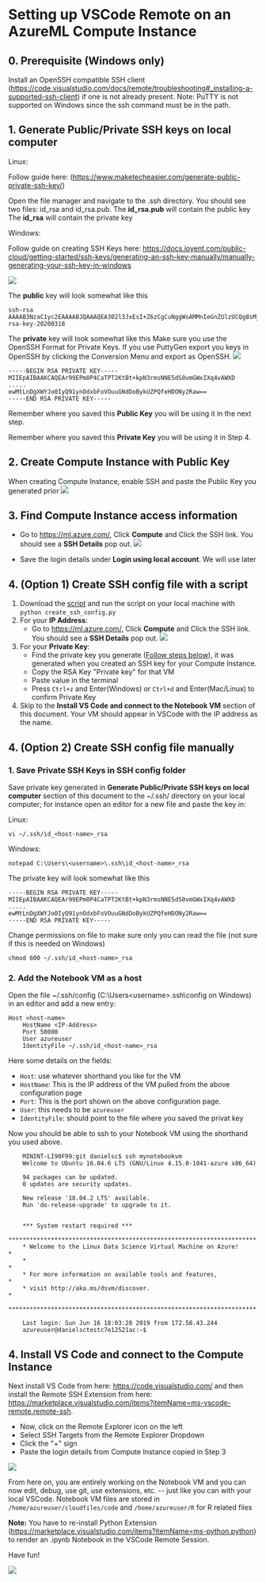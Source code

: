 # Setting up VSCode Remote on an AzureML Compute Instance

## 0. Prerequisite (Windows only)
Install an OpenSSH compatible SSH client (https://code.visualstudio.com/docs/remote/troubleshooting#_installing-a-supported-ssh-client) if one is not already present.
Note: PuTTY is not supported on Windows since the ssh command must be in the path.

## 1. Generate Public/Private SSH keys on local computer
Linux:

Follow guide here: (https://www.maketecheasier.com/generate-public-private-ssh-key/)

Open the file manager and navigate to the .ssh directory. You should see two files: id_rsa and id_rsa.pub.
The **id_rsa.pub** will contain the public key
The **id_rsa** will contain the private key

Windows:

Follow guide on creating SSH Keys here: https://docs.joyent.com/public-cloud/getting-started/ssh-keys/generating-an-ssh-key-manually/manually-generating-your-ssh-key-in-windows

![](img/putty_key_gen_public.png)

The **public** key will look somewhat like this

    ssh-rsa AAAAB3NzaC1yc2EAAAABJQAAAQEA302l3JxEsI+Z6zCgCuNggWsAMMnIeGnZUlzUCQg8sMjfzvZGIU1xHgyd+iENJxbD+ZRoux1N5oQGyGTDtQuxQigR2ajsIr9NcQRIvIwmv4auaM/c3aSKi4zSeTIt9jlb1zOGCa5aNJJ8PiHAVws6y352DYPGT8j5yzSuxNZngYd9yvVyzXjAAwYPJ2u1a3bcOtXABFTSxofJjwtEBfBwA7Y1+Rtr/zSGdfUcmJny/QYtYqnFM2jTjmCuBckeLFNoNoruQd54qFz1ScLtz+6HavtlsBYseQgZjAGXLe2+eBhRJM7D8uSheAfHxZcDomp88JAPFiG6HT8GZ1M39nzvaw== rsa-key-20200318

The **private** key will look somewhat like this
Make sure you use the OpenSSH Format for Private Keys.
If you use PuttyGen export you keys in OpenSSH by clicking the Conversion Menu and export as OpenSSH.
![](img/putty_key_gen.png)

    -----BEGIN RSA PRIVATE KEY-----
    MIIEpAIBAAKCAQEAr99EPm0P4CaTPT2KtBt+kpN3rmsNNE5dS0vmGWxIXq4vAWXD
    .....
    ewMtLnDgXWYJo0IyQ91ynOdxbFoVOuuGNdDoBykUZPQfeHDONy2Raw==
    -----END RSA PRIVATE KEY-----



Remember where you saved this **Public Key** you will be using it in the next step.

Remember where you saved this **Private Key** you will be using it in Step 4.

## 2. Create Compute Instance with Public Key
When creating Compute Instance, enable SSH and paste the Public Key you generated prior
![](img/enable_ssh.png)

## 3. Find Compute Instance access information
-  Go to https://ml.azure.com/, Click **Compute** and Click the SSH link. You should see a **SSH Details** pop out. 
![](img/vm_compute_ssh.png)

- Save the login details under **Login using local account**. We will use later

## 4. (Option 1) Create SSH config file with a script

1. Download the [script](https://raw.githubusercontent.com/danielsc/azureml-debug-training/master/src/create_ssh_config.py) and run the script on your local machine with `python create_ssh_config.py`
2. For your **IP Address**: 
    -  Go to https://ml.azure.com/, Click **Compute** and Click the SSH link. You should see a **SSH Details** pop out. 
    ![](img/vm_compute_ssh.png)
3. For your **Private Key**: 
    -  Find the private key you generate ([Follow steps below](#1.-Save-the-Notebook-VM-access-information)), it was generated when you created an SSH key for your Compute Instance.
    -  Copy the RSA Key "Private key" for that VM 
    -  Paste value in the terminal
    -  Press `Ctrl+z` and Enter(Windows) or `Ctrl+d` and Enter(Mac/Linux) to confirm Private Key
3. Skip to the **Install VS Code and connect to the Notebook VM** section of this document. Your VM should appear in VSCode with the IP address as the name.

## 4. (Option 2) Create SSH config file manually
### 1. Save Private SSH Keys in SSH config folder 

Save private key generated in **Generate Public/Private SSH keys on local computer** section of this document to the ~/.ssh/ directory on your local computer; for instance open an editor for a new file and paste the key in:

Linux:

    vi ~/.ssh/id_<host-name>_rsa 

Windows:

    notepad C:\Users\<username>\.ssh\id_<host-name>_rsa

The private key will look somewhat like this
    
    -----BEGIN RSA PRIVATE KEY-----
    MIIEpAIBAAKCAQEAr99EPm0P4CaTPT2KtBt+kpN3rmsNNE5dS0vmGWxIXq4vAWXD
    .....
    ewMtLnDgXWYJo0IyQ91ynOdxbFoVOuuGNdDoBykUZPQfeHDONy2Raw==
    -----END RSA PRIVATE KEY-----

Change permissions on file to make sure only you can read the file (not sure if this is needed on Windows)

    chmod 600 ~/.ssh/id_<host-name>_rsa  

### 2. Add the Notebook VM as a host
Open the file ~/.ssh/config (C:\Users\<username>\.ssh\config on Windows) in an editor and add a new entry:

    Host <host-name>
        HostName <IP-Address>
        Port 50000
        User azureuser
        IdentityFile ~/.ssh/id_<host-name>_rsa  
   
Here some details on the fields:

- `Host`: use whatever shorthand you like for the VM
- `HostName`: This is the IP address of the VM pulled from the above configuration page
- `Port`: This is the port shown on the above configuration page.
- `User`: this needs to be `azureuser`
- `IdentityFile`: should point to the file where you saved the privat key

Now you should be able to ssh to your Notebook VM using the shorthand you used above.

```
    MININT-LI90F99:git danielsc$ ssh mynotebookvm
    Welcome to Ubuntu 16.04.6 LTS (GNU/Linux 4.15.0-1041-azure x86_64)

    94 packages can be updated.
    0 updates are security updates.

    New release '18.04.2 LTS' available.
    Run 'do-release-upgrade' to upgrade to it.


    *** System restart required ***
    **********************************************************************
    * Welcome to the Linux Data Science Virtual Machine on Azure!        *
    *                                                                    *
    * For more information on available tools and features,              *
    * visit http://aka.ms/dsvm/discover.                                 *
    **********************************************************************

    Last login: Sun Jun 16 18:03:28 2019 from 172.58.43.244
    azureuser@danielsctestc7e12521ac:~$ 
```

## 4. Install VS Code and connect to the Compute Instance
Next install VS Code from here: https://code.visualstudio.com/ and then install the Remote SSH Extension from here: https://marketplace.visualstudio.com/items?itemName=ms-vscode-remote.remote-ssh.

- Now, click on the Remote Explorer icon on the left
- Select SSH Targets from the Remote Explorer Dropdown
- Click the "+" sign
- Paste the login details from Compute Instance copied in Step 3

![](img/remote_debug_ssh.png)

From here on, you are entirely working on the Notebook VM and you can now edit, debug, use git, use extensions, etc. -- just like you can with your local VSCode. Notebook VM files are stored in `/home/azureuser/cloudfiles/code` and `/home/azureuser/R` for R related files

**Note:** You have to re-install Python Extension (https://marketplace.visualstudio.com/items?itemName=ms-python.python) to render an .ipynb Notebook in the VSCode Remote Session.

Have fun!

![](img/vscode_connect.gif)
